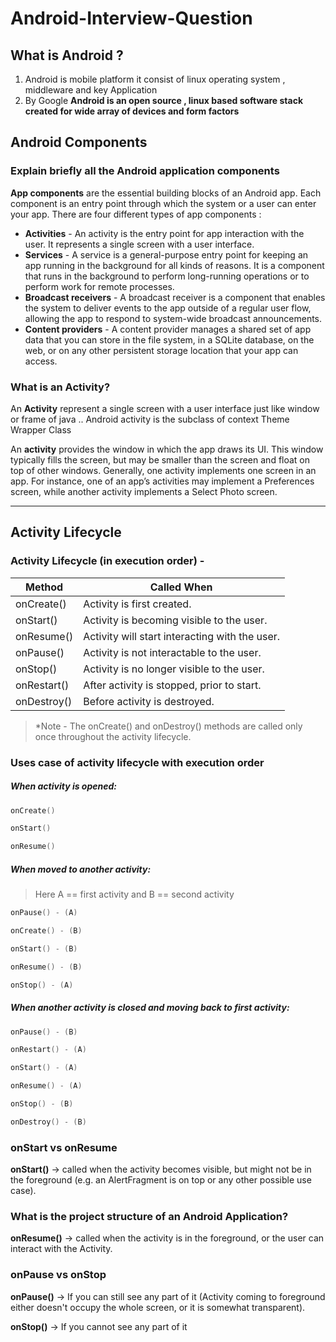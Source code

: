 # Android-Interview-Question


## What is Android ?

1. Android is mobile platform it consist of linux operating system , middleware and key Application
2. By Google **Android is an open source , linux based software stack created for  wide array of devices and form factors**



## Android Components
### Explain briefly all the Android application components

**App components** are the essential building blocks of an Android app. Each component is an entry point through which the system or a user can enter your app.
There are four different types of app components :

* **Activities** - An activity is the entry point for app interaction with the user. It represents a single screen with a user interface.
* **Services** - A service is a general-purpose entry point for keeping an app running in the background for all kinds of reasons. It is a component that runs in the background to perform long-running operations or to perform work for remote processes.
* **Broadcast receivers** - A broadcast receiver is a component that enables the system to deliver events to the app outside of a regular user flow, allowing the app to respond to system-wide broadcast announcements.
* **Content providers** - A content provider manages a shared set of app data that you can store in the file system, in a SQLite database, on the web, or on any other persistent storage location that your app can access.



### What is an Activity?

An **Activity** represent a single screen with a user interface just like window or frame of java .. Android activity is the subclass of context Theme Wrapper Class

An **activity** provides the window in which the app draws its UI. This window typically fills the screen, but may be smaller than the screen and float on top of other windows. Generally, one activity implements one screen in an app. For instance, one of an app’s activities may implement a Preferences screen, while another activity implements a Select Photo screen.

--------------
## Activity Lifecycle
### Activity Lifecycle (in execution order) -

| Method  | Called When  |
|---|---|
| onCreate()   | Activity is first created.  |
| onStart()    | Activity is becoming visible to the user.  |
| onResume()   | Activity will start interacting with the user.  |
| onPause()    | Activity is not interactable to the user.  |
| onStop()     | Activity is no longer visible to the user.  |
| onRestart()  | After activity is stopped, prior to start.  |
| onDestroy()  | Before activity is destroyed.  |

 >*Note - The onCreate() and onDestroy() methods are called only once throughout the activity lifecycle.



### Uses case of activity lifecycle with execution order

##### **When activity is opened:**
```kotlin
onCreate()

onStart()

onResume()
```
##### **When moved to another activity:**
> Here A == first activity and B == second activity

```kotlin
onPause() - (A)

onCreate() - (B)

onStart() - (B)

onResume() - (B)

onStop() - (A)
```

##### **When another activity is closed and moving back to first activity:**

```kotlin
onPause() - (B)

onRestart() - (A)

onStart() - (A)

onResume() - (A)

onStop() - (B)

onDestroy() - (B)
```

### onStart vs onResume
**onStart()** -> called when the activity becomes visible, but might not be in the foreground (e.g. an AlertFragment is on top or any other possible use case).

### **What is the project structure of an Android Application?**


**onResume()** -> called when the activity is in the foreground, or the user can interact with the Activity.

### onPause vs onStop
**onPause()** -> If you can still see any part of it (Activity coming to foreground either doesn't occupy the whole screen, or it is somewhat transparent).

**onStop()** -> If you cannot see any part of it


